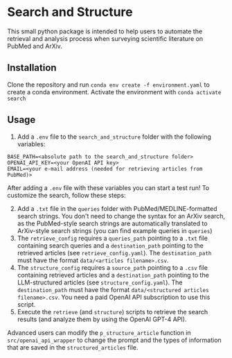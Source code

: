 # Search and Structure

This small python package is intended to help users to automate the retrieval and analysis process when surveying scientific literature on PubMed and ArXiv.

## Installation

Clone the repository and run `conda env create -f environment.yaml` to create a conda environment. Activate the environment with `conda activate search`

## Usage

1. Add a `.env` file to the `search_and_structure` folder with the following variables:

```
BASE_PATH=<absolute path to the search_and_structure folder>
OPENAI_API_KEY=<your OpenAI API key>
EMAIL=<your e-mail address (needed for retrieving articles from PubMed)>
```

After adding a `.env` file with these variables you can start a test run! To customize the search, follow these steps:

2. Add a `.txt` file in the `queries` folder with PubMed/MEDLINE-formatted search strings. You don't need to change the syntax for an ArXiv search, as the PubMed-style search strings are automatically translated to ArXiv-style search strings (you can find example queries in `queries`)
3. The `retrieve_config` requires a `queries_path` pointing to a `.txt` file containing search queries and a `destination_path` pointing to the retrieved articles (see `retrieve_config.yaml`). The `destination_path` must have the format `data/<articles filename>.csv`.
4. The `structure_config` requires a `source_path` pointing to a `.csv` file containing retrieved articles and a `destination_path` pointing to the LLM-structured articles (see `structure_config.yaml`). The `destination_path` must have the format `data/<structured articles filename>.csv`. You need a paid OpenAI API subscription to use this script.
5. Execute the `retrieve` (and `structure`) scripts to retrieve the search results (and analyze them by using the OpenAI GPT-4 API).

Advanced users can modify the `p_structure_article` function in `src/openai_api_wrapper` to change the prompt and the types of information that are saved in the `structured_articles` file.